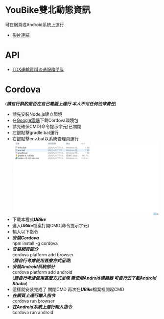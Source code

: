 # YouBike雙北動態資訊
可在網頁或Android系統上運行  
- [影片連結](https://www.youtube.com/watch?v=3eYjRjsJVn0&t=1s&ab_channel=%E7%BF%94%E5%AE%87%E6%A5%8A)
# API
- [TDX運輸資料流通服務平臺](https://tdx.transportdata.tw/)
# Cordova  
(***請自行斟酌是否在自己電腦上運行 本人不付任何法律責任***)
- 請先安裝Node.js建立環境
- 在[Google雲端](https://drive.google.com/file/d/14M_8gkGTG_tvbtTAlsfeXTEPq6eeB3g4/view?usp=sharing)下載Cordova環境包
- 請先確保CMD(命令提示字元)已關閉
- 左鍵點擊gradle.bat運行
- 右鍵點擊env.bat以系統管理員運行
![image](https://github.com/justin880929/Ubike.github.io/blob/main/UBike/1.PNG)
- 下載本程式***UBike***
- 進入***UBike***檔案打開CMD(命令提示字元)
- 輸入以下指令  
- ***安裝Cordova***  
  npm install -g cordova
- ***安裝網頁部分***  
  cordova platform add browser  
  (***請自行考慮使用甚麼方式呈現***)
- ***安裝Android系統部分***  
  cordova platform add android  
  (***請自行考慮使用甚麼方式呈現 需使用Android模擬器 可自行去下載Android Studio***)
- 這樣就安裝完成了 關閉CMD 再次在***UBike***檔案裡開起CMD
- ***在網頁上運行輸入指令***  
  cordova run browser
- ***在Android系統上運行輸入指令***  
  cordova run android
